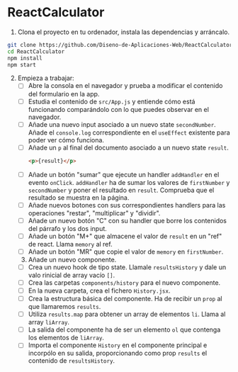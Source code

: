 # ReactCalculator

1. Clona el proyecto en tu ordenador, instala las dependencias y arráncalo.
```bash
git clone https://github.com/Diseno-de-Aplicaciones-Web/ReactCalculator.git
cd ReactCalculator
npm install
npm start
```
2. Empieza a trabajar:
   - [ ] Abre la consola en el navegador y prueba a modificar el contenido del formulario en la app.
   - [ ] Estudia el contenido de `src/App.js` y entiende cómo está funcionando comparándolo con lo que puedes observar en el navegador.
   - [ ] Añade una nuevo input asociado a un nuevo state `secondNumber`. Añade el `console.log` correspondiente en el `useEffect` existente para poder ver cómo funciona.
   - [ ] Añade un `p` al final del documento asociado a un nuevo state `result`.
        ```html
        <p>{result}</p>
        ```
    - [ ] Añade un botón "sumar" que ejecute un handler `addHandler` en el evento `onClick`. `addHandler` ha de sumar los valores de `firstNumber` y `secondNumber` y poner el resultado en `result`. Comprueba que el resultado se muestra en la página.
    - [ ] Añade nuevos botones con sus correspondientes handlers para las operaciones "restar", "multiplicar" y "dividir".
    - [ ] Añade un nuevo botón "C" con su handler que borre los contenidos del párrafo y los dos input.
    - [ ] Añade un botón "M+" que almacene el valor de `result` en un "ref" de react. Llama `memory` al ref.
    - [ ] Añade un botón "MR" que copie el valor de `memory` en `firstNumber`.
    3. Añade un nuevo componente.
    - [ ] Crea un nuevo hook de tipo state. Llamale `resultsHistory` y dale un valo rinicial de array vacío `[]`.
    - [ ] Crea las carpetas `components/history` para el nuevo componente.
    - [ ] En la nueva carpeta, crea el fichero `History.jsx`.
    - [ ] Crea la estructura básica del componente. Ha de recibir un `prop` al que llamaremos `results`.
    - [ ] Utiliza `results.map` para obtener un array de elementos `li`. Llama al array `liArray`.
    - [ ] La salida del componente ha de ser un elemento `ol` que contenga los elementos de `liArray`.
    - [ ] Importa el componente `History` en el componente principal e incorpólo en su salida, proporcionando como prop `results` el contenido de `resultsHistory`.